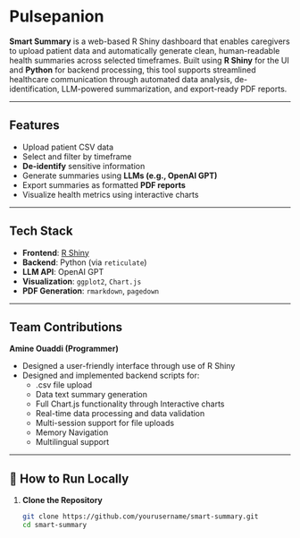 # Pulsepanion

**Smart Summary** is a web-based R Shiny dashboard that enables caregivers to upload patient data and automatically generate clean, human-readable health summaries across selected timeframes. Built using **R Shiny** for the UI and **Python** for backend processing, this tool supports streamlined healthcare communication through automated data analysis, de-identification, LLM-powered summarization, and export-ready PDF reports.

---

## Features

- Upload patient CSV data
- Select and filter by timeframe 
- **De-identify** sensitive information
- Generate summaries using **LLMs (e.g., OpenAI GPT)**
- Export summaries as formatted **PDF reports**
- Visualize health metrics using interactive charts

---

## Tech Stack

- **Frontend**: [R Shiny](https://shiny.posit.co/)
- **Backend**: Python (via `reticulate`)
- **LLM API**: OpenAI GPT
- **Visualization**: `ggplot2`, `Chart.js`
- **PDF Generation**: `rmarkdown`, `pagedown`

---

## Team Contributions

**Amine Ouaddi (Programmer)**  
- Designed a user-friendly interface through use of R Shiny
-  Designed and implemented backend scripts for:
    - .csv file upload
    - Data text summary generation
    - Full Chart.js functionality through Interactive charts
    - Real-time data processing and data validation
    - Multi-session support for file uploads
    - Memory Navigation
    - Multilingual support
---

## 📂 How to Run Locally

1. **Clone the Repository**
   ```bash
   git clone https://github.com/yourusername/smart-summary.git
   cd smart-summary

